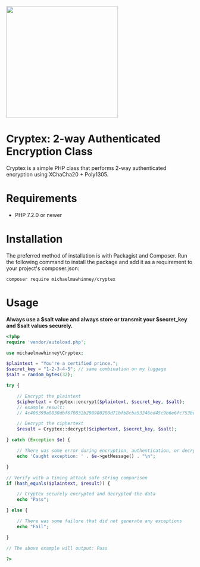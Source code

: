 <img src="https://img.mikeycomicsinc.com/cryptex_xl.png" width="300px">

# Cryptex: 2-way Authenticated Encryption Class

Cryptex is a simple PHP class that performs 2-way authenticated encryption using XChaCha20 + Poly1305.


# Requirements

* PHP 7.2.0 or newer


# Installation

The preferred method of installation is with Packagist and Composer. Run the following command to install the package and add it as a requirement to your project's composer.json:

`composer require michaelmawhinney/cryptex`


# Usage

**Always use a $salt value and always store or transmit your $secret_key and $salt values securely.**

```php
<?php
require 'vendor/autoload.php';

use michaelmawhinney\Cryptex;

$plaintext = "You're a certified prince.";
$secret_key = "1-2-3-4-5"; // same combination on my luggage
$salt = random_bytes(32);

try {

    // Encrypt the plaintext
    $ciphertext = Cryptex::encrypt($plaintext, $secret_key, $salt);
    // example result: 
    // 4c406399a8830dbf670832b298980280d71bfb8cba53246ed45c9b6e6fc753bc100da3d10d4bf0d406d8afd18b8a5a79f44e50424ed0970914490706418c5725258e

    // Decrypt the ciphertext
    $result = Cryptex::decrypt($ciphertext, $secret_key, $salt);

} catch (Exception $e) {

    // There was some error during encryption, authentication, or decryption
    echo 'Caught exception: ' . $e->getMessage() . "\n";

}

// Verify with a timing attack safe string comparison
if (hash_equals($plaintext, $result)) {

    // Cryptex securely encrypted and decrypted the data
    echo "Pass";

} else {

    // There was some failure that did not generate any exceptions
    echo "Fail";

}

// The above example will output: Pass

?>
```
